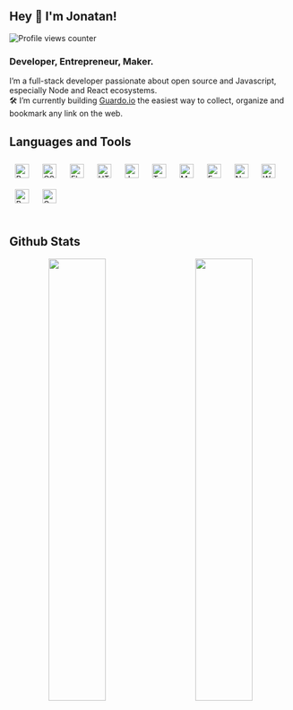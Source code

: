 ## Hey 👋  I'm Jonatan!  
  

![Profile views counter](https://komarev.com/ghpvc/?username=jonidelv&&style=flat-square)  


### Developer, Entrepreneur, Maker.  
I’m a full-stack developer passionate about open source and Javascript, especially Node and React ecosystems.<br /> 
🛠 I’m currently building [Guardo.io](https://guardo.io/)
the easiest way to collect, organize and bookmark any link on the web.  
 
## Languages and Tools  
<div>  
<img style="margin: 10px" src="https://profilinator.rishav.dev/skills-assets/react-original-wordmark.svg" alt="React" height="25" />  
<img style="margin: 10px" src="https://profilinator.rishav.dev/skills-assets/css3-original-wordmark.svg" alt="CSS3" height="25" />  
<img style="margin: 10px" src="https://profilinator.rishav.dev/skills-assets/electron-original.svg" alt="Electron" height="25" />  
<img style="margin: 10px" src="https://profilinator.rishav.dev/skills-assets/html5-original-wordmark.svg" alt="HTML5" height="25" />  
<img style="margin: 10px" src="https://profilinator.rishav.dev/skills-assets/javascript-original.svg" alt="JavaScript" height="25" />  
<img style="margin: 10px" src="https://profilinator.rishav.dev/skills-assets/typescript-original.svg" alt="TypeScript" height="25" />  
<img style="margin: 10px" src="https://profilinator.rishav.dev/skills-assets/mongodb-original-wordmark.svg" alt="MongoDB" height="25" />  
<img style="margin: 10px" src="https://profilinator.rishav.dev/skills-assets/express-original-wordmark.svg" alt="Express.js" height="25" />  
<img style="margin: 10px" src="https://profilinator.rishav.dev/skills-assets/nodejs-original-wordmark.svg" alt="Node.js" height="25" />  
<img style="margin: 10px" src="https://profilinator.rishav.dev/skills-assets/webpack-original.svg" alt="Webpack" height="25" />  
<img style="margin: 10px" src="https://profilinator.rishav.dev/skills-assets/redux-original.svg" alt="Redux" height="25" />  
<img style="margin: 10px" src="https://profilinator.rishav.dev/skills-assets/graphql.png" alt="GraphQL" height="25" />  
</div>  

<br/>  


## Github Stats  

<p align="center">
  <img src="https://github-readme-stats.vercel.app/api/top-langs/?username=jonidelv&hide_border=true&layout=compact" width="45%">
&nbsp; &nbsp; &nbsp; &nbsp;
    <img src="https://github-readme-stats.vercel.app/api?username=jonidelv&show_icons=true&count_private=true&hide_border=true" width="45%">
</p>
